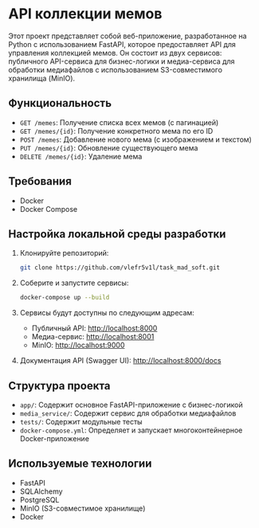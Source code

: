 # API коллекции мемов

Этот проект представляет собой веб-приложение, разработанное на Python с использованием FastAPI, которое предоставляет API для управления коллекцией мемов. Он состоит из двух сервисов: публичного API-сервиса для бизнес-логики и медиа-сервиса для обработки медиафайлов с использованием S3-совместимого хранилища (MinIO).

## Функциональность

- `GET /memes`: Получение списка всех мемов (с пагинацией)
- `GET /memes/{id}`: Получение конкретного мема по его ID
- `POST /memes`: Добавление нового мема (с изображением и текстом)
- `PUT /memes/{id}`: Обновление существующего мема
- `DELETE /memes/{id}`: Удаление мема

## Требования

- Docker
- Docker Compose

## Настройка локальной среды разработки

1. Клонируйте репозиторий:

   ```bash
   git clone https://github.com/vlefr5v1l/task_mad_soft.git
   ```

2. Соберите и запустите сервисы:

   ```bash
   docker-compose up --build
   ```

3. Сервисы будут доступны по следующим адресам:
   - Публичный API: [http://localhost:8000](http://localhost:8000)
   - Медиа-сервис: [http://localhost:8001](http://localhost:8001)
   - MinIO: [http://localhost:9000](http://localhost:9000)

4. Документация API (Swagger UI): [http://localhost:8000/docs](http://localhost:8000/docs)



## Структура проекта

- `app/`: Содержит основное FastAPI-приложение с бизнес-логикой
- `media_service/`: Содержит сервис для обработки медиафайлов
- `tests/`: Содержит модульные тесты
- `docker-compose.yml`: Определяет и запускает многоконтейнерное Docker-приложение

## Используемые технологии

- FastAPI
- SQLAlchemy
- PostgreSQL
- MinIO (S3-совместимое хранилище)
- Docker
